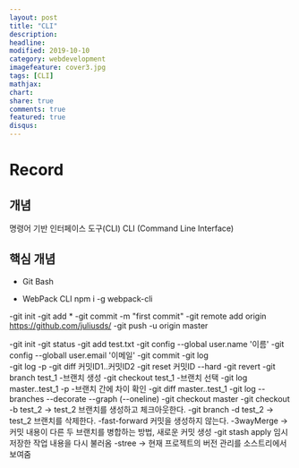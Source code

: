 ```yaml
---
layout: post
title: "CLI"
description: 
headline: 
modified: 2019-10-10
category: webdevelopment
imagefeature: cover3.jpg
tags: [CLI]
mathjax: 
chart: 
share: true
comments: true
featured: true
disqus:
---
```


# Record
## 개념
명령어 기반 인터페이스 도구(CLI)
CLI (Command Line Interface)



## 핵심 개념
- Git Bash

- WebPack CLI
npm i -g webpack-cli

-git init
-git add *
-git commit -m "first commit"
-git remote add origin https://github.com/juliusds/
-git push -u origin master


-git init
-git status
-git add test.txt 
-git config --global user.name '이름'
-git config --globall user.email '이메일'
-git commit 
-git log  
-git log -p
-git diff 커밋ID1..커밋ID2
-git reset 커밋ID --hard
-git revert 
-git branch test_1 -브랜치 생성
-git checkout test_1 -브랜치 선택
-git log master..test_1 -p   -브랜치 간에 차이 확인
-git diff master..test_1
-git log --branches --decorate --graph (--oneline)
-git checkout master
-git checkout -b test_2   -> test_2 브랜치를 생성하고 체크아웃한다.
-git branch -d test_2  -> test_2 브랜치를 삭제한다.
-fast-forward 커밋을 생성하지 않는다.
-3wayMerge -> 커밋 내용이 다른 두 브랜치를 병합하는 방법, 새로운 커밋 생성
-git stash apply 임시 저장한 작업 내용을 다시 불러옴
-stree   -> 현재 프로젝트의 버전 관리를 소스트리에서 보여줌  